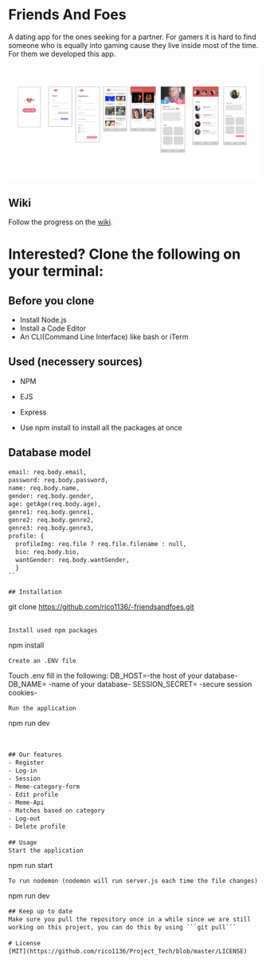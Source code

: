 # Friends And Foes

A dating app for the ones seeking for a partner. For gamers it is hard to find someone who is equally into gaming cause they live inside most of the time. For them we developed this app.

![Wireflow app](https://github.com/joanpadolina/Project_Tech/blob/master/documentatie/Jome-branding-sketch.png)

## Wiki

Follow the progress on the [wiki](https://github.com/rico1136/-friendsAndFoes/wiki).

# Interested? Clone the following on your terminal:

## Before you clone

* Install Node.js
* Install a Code Editor
* An CLI(Command Line Interface) like bash or iTerm

## Used (necessery sources)

* NPM
* EJS
* Express

* Use npm install to install all the packages at once

## Database model

```
email: req.body.email,
password: req.body.password,
name: req.body.name,
gender: req.body.gender,
age: getAge(req.body.age),
genre1: req.body.genre1,
genre2: req.body.genre2,
genre3: req.body.genre3,
profile: {
  profileImg: req.file ? req.file.filename : null,
  bio: req.body.bio,
  wantGender: req.body.wantGender,
  }
``

## Installation

```
git clone https://github.com/rico1136/-friendsandfoes.git
```

Install used npm packages
```
npm install
```
Create an .ENV file
```
Touch .env
fill in the following:
DB_HOST=-the host of your database-
DB_NAME= -name of your database- 
SESSION_SECRET= -secure session cookies-
```
Run the application
```
npm run dev
```


## Our features
- Register
- Log-in
- Session
- Meme-category-form
- Edit profile
- Meme-Api
- Matches based on category
- Log-out
- Delete profile

## Usage
Start the application
```
npm run start
```
To run nodemon (nodemon will run server.js each time the file changes)
```
npm run dev
```
## Keep up to date
Make sure you pull the repository once in a while since we are still working on this project, you can do this by using ```git pull```

# License
[MIT](https://github.com/rico1136/Project_Tech/blob/master/LICENSE)
